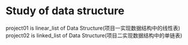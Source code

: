 # Study of data structure
project01 is linear_list of Data Structure(项目一实现数据结构中的线性表)
project02 is linked_list of Data Structure(项目二实现数据结构中的单链表)
